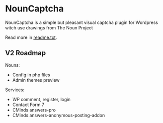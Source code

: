 NounCaptcha
===========

NounCaptcha is a simple but pleasant visual captcha plugin for Wordpress witch use drawings from The Noun Project

Read more in [readme.txt](readme.txt).

## V2 Roadmap

Nouns:
- Config in php files
- Admin themes preview

Services:
- WP comment, register, login
- Contact Form 7
- CMinds answers-pro
- CMinds answers-anonymous-posting-addon
